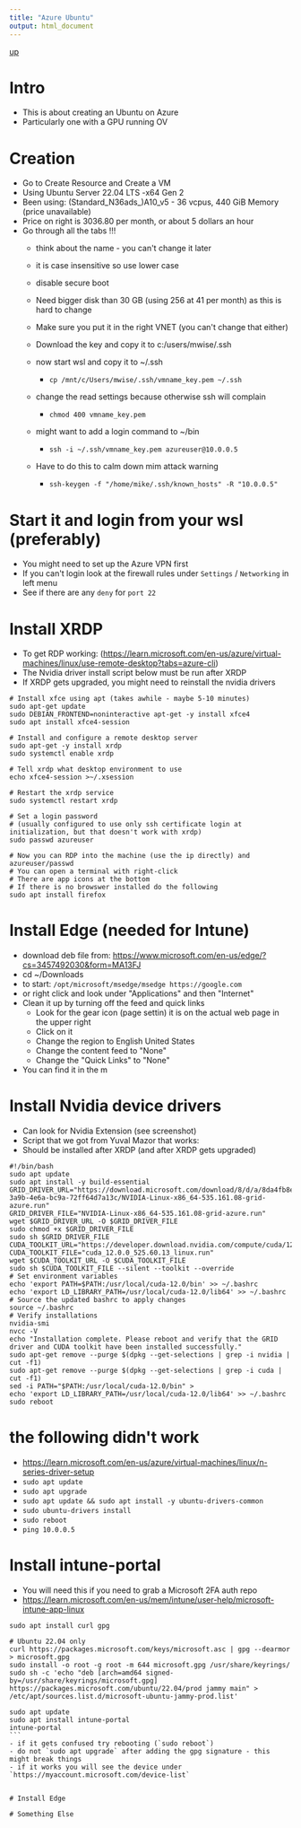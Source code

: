 ```yaml
---
title: "Azure Ubuntu"
output: html_document
---
```

[up](https://mikewise2718.github.io/markdowndocs/)

# Intro
- This is about creating an Ubuntu on Azure
- Particularly one with a GPU running OV


# Creation
- Go to Create Resource and Create a VM
- Using Ubuntu Server 22.04 LTS -x64 Gen 2
- Been using: (Standard_N36ads_)A10_v5 - 36 vcpus, 440 GiB Memory (price unavailable)
- Price on right is 3036.80 per month, or about 5 dollars an hour
- Go through all the tabs !!!
   - think about the name - you can't change it later
   - it is case insensitive so use lower case
   - disable secure boot
   - Need bigger disk than 30 GB (using 256 at 41 per month) as this is hard to change
   - Make sure you put it in the right VNET (you can't change that either)
   - Download the key and copy it to c:/users/mwise/.ssh


   - now start wsl and copy it to ~/.ssh
      - `cp /mnt/c/Users/mwise/.ssh/vmname_key.pem ~/.ssh`
   - change the read settings because otherwise ssh will complain
      - `chmod 400 vmname_key.pem`
   - might want to add a login command to ~/bin
      - `ssh -i ~/.ssh/vmname_key.pem azureuser@10.0.0.5`
   - Have to do this to calm down mim attack warning
      - `ssh-keygen -f "/home/mike/.ssh/known_hosts" -R "10.0.0.5"`

# Start it and login from your wsl (preferably)
   - You might need to set up the Azure VPN first
   - If you can't login look at the firewall rules under `Settings` / `Networking` in left menu
   - See if there are any `deny` for `port 22`


# Install XRDP
- To get RDP working: (https://learn.microsoft.com/en-us/azure/virtual-machines/linux/use-remote-desktop?tabs=azure-cli)
- The Nvidia driver install script below must be run after XRDP
- If XRDP gets upgraded, you might need to reinstall the nvidia drivers
```
# Install xfce using apt (takes awhile - maybe 5-10 minutes)
sudo apt-get update
sudo DEBIAN_FRONTEND=noninteractive apt-get -y install xfce4
sudo apt install xfce4-session

# Install and configure a remote desktop server
sudo apt-get -y install xrdp
sudo systemctl enable xrdp

# Tell xrdp what desktop environment to use
echo xfce4-session >~/.xsession

# Restart the xrdp service
sudo systemctl restart xrdp

# Set a login password
# (usually configured to use only ssh certificate login at initialization, but that doesn't work with xrdp)
sudo passwd azureuser

# Now you can RDP into the machine (use the ip directly) and azureuser/passwd
# You can open a terminal with right-click
# There are app icons at the bottom
# If there is no browswer installed do the following
sudo apt install firefox
```

# Install Edge (needed for Intune)
- download deb file from: https://www.microsoft.com/en-us/edge/?cs=3457492030&form=MA13FJ
- cd ~/Downloads
- to start: `/opt/microsoft/msedge/msedge https://google.com`
- or right click and look under "Applications" and then "Internet"
- Clean it up by turning off the feed and quick links
   -  Look for the gear icon (page settin) it is on the actual web page in the upper right
   -  Click on it
   -  Change the region to English United States
   -  Change the content feed to "None"
   -  Change the "Quick Links" to "None"
- You can find it in the m

# Install Nvidia device drivers
- Can look for Nvidia Extension (see screenshot)
- Script that we got from Yuval Mazor that works:
- Should be installed after XRDP (and after XRDP gets upgraded)
```
#!/bin/bash
sudo apt update
sudo apt install -y build-essential
GRID_DRIVER_URL="https://download.microsoft.com/download/8/d/a/8da4fb8e-3a9b-4e6a-bc9a-72ff64d7a13c/NVIDIA-Linux-x86_64-535.161.08-grid-azure.run"
GRID_DRIVER_FILE="NVIDIA-Linux-x86_64-535.161.08-grid-azure.run"
wget $GRID_DRIVER_URL -O $GRID_DRIVER_FILE
sudo chmod +x $GRID_DRIVER_FILE
sudo sh $GRID_DRIVER_FILE
CUDA_TOOLKIT_URL="https://developer.download.nvidia.com/compute/cuda/12.0.0/local_installers/cuda_12.0.0_525.60.13_linux.run"
CUDA_TOOLKIT_FILE="cuda_12.0.0_525.60.13_linux.run"
wget $CUDA_TOOLKIT_URL -O $CUDA_TOOLKIT_FILE
sudo sh $CUDA_TOOLKIT_FILE --silent --toolkit --override
# Set environment variables
echo 'export PATH=$PATH:/usr/local/cuda-12.0/bin' >> ~/.bashrc
echo 'export LD_LIBRARY_PATH=/usr/local/cuda-12.0/lib64' >> ~/.bashrc
# Source the updated bashrc to apply changes
source ~/.bashrc
# Verify installations
nvidia-smi
nvcc -V
echo "Installation complete. Please reboot and verify that the GRID driver and CUDA toolkit have been installed successfully."
sudo apt-get remove --purge $(dpkg --get-selections | grep -i nvidia | cut -f1)
sudo apt-get remove --purge $(dpkg --get-selections | grep -i cuda | cut -f1)
sed -i PATH="$PATH:/usr/local/cuda-12.0/bin" >
echo 'export LD_LIBRARY_PATH=/usr/local/cuda-12.0/lib64' >> ~/.bashrc
sudo reboot
```


# the following didn't work
- https://learn.microsoft.com/en-us/azure/virtual-machines/linux/n-series-driver-setup
- `sudo apt update`
- `sudo apt upgrade`
- `sudo apt update && sudo apt install -y ubuntu-drivers-common`
- `sudo ubuntu-drivers install`
- `sudo reboot`
- `ping 10.0.0.5`



# Install intune-portal
- You will need this if you need to grab a Microsoft 2FA auth repo
- https://learn.microsoft.com/en-us/mem/intune/user-help/microsoft-intune-app-linux

````
sudo apt install curl gpg

# Ubuntu 22.04 only
curl https://packages.microsoft.com/keys/microsoft.asc | gpg --dearmor > microsoft.gpg
sudo install -o root -g root -m 644 microsoft.gpg /usr/share/keyrings/
sudo sh -c 'echo "deb [arch=amd64 signed-by=/usr/share/keyrings/microsoft.gpg] https://packages.microsoft.com/ubuntu/22.04/prod jammy main" > /etc/apt/sources.list.d/microsoft-ubuntu-jammy-prod.list'

sudo apt update
sudo apt install intune-portal
intune-portal
```
- if it gets confused try rebooting (`sudo reboot`)
- do not `sudo apt upgrade` after adding the gpg signature - this might break things
- if it works you will see the device under `https://myaccount.microsoft.com/device-list`


# Install Edge

# Something Else

